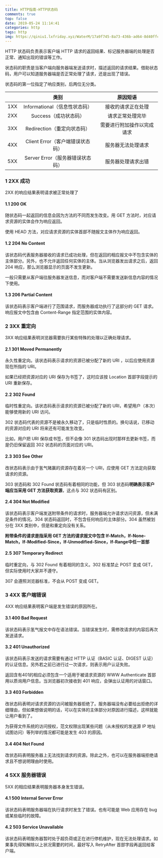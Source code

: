 ```yaml
---
title: HTTP指南-HTTP状态码
comments: true
top: false
date: 2019-05-24 11:14:41
categories: http 
tags: http
img: https://qiniu1.lxfriday.xyz/WaterM/17a9f745-8a73-436b-ad64-8d40ffc032a4_timg.jpeg
---
```


HTTP 状态码负责表示客户端 HTTP 请求的返回结果、标记服务器端的处理是否正常、通知出现的错误等工作。

状态码的职责是当客户端向服务器端发送请求时，描述返回的请求结果。借助状态码，用户可以知道服务器端是否正常处理了请求，还是出现了错误。

状态码的第一位指定了响应类别，后两位无分类。

||类别|原因短语|
|:-:|:-:|:-:|
|1XX|Informational（信息性状态码）|接收的请求正在处理|
|2XX|Success（成功状态码）|请求正常处理完毕|
|3XX|Redirection（重定向状态码）|需要进行附加操作以完成请求|
|4XX|Client Error（客户端错误状态码）|服务器无法处理请求|
|5XX|Server Error（服务器错误状态码）|服务器处理请求出错|

### 1 2XX 成功
2XX 的响应结果表明请求被正常处理了

#### 1.1 200 OK
随状态码一起返回的信息会因为方法的不同而发生改变。用 GET 方法时，对应请求资源的实体会作为响应返回。

使用 HEAD 方法，对应请求资源的实体首部不随报文主体作为响应返回。

#### 1.2 204 No Content
该状态码代表服务器接收的请求已成功处理，但在返回的相应报文中不包含实体的主体部分。另外，也不允许返回任何实体的主体。当从浏览器发出请求之后，返回 204 响应，那么浏览器显示的页面不发生更新。

一般只需要从客户端往服务器发送信息，而对客户端不需要发送新信息内容的情况下使用。

#### 1.3 206 Partial Content
该状态码表示客户端进行了范围请求，而服务器成功执行了这部分的 GET 请求。响应报文中包含由 Content-Range 指定范围的实体内容。

### 2 3XX 重定向
3XX 响应结果表明浏览器需要执行某些特殊的处理以正确处理请求。

#### 2.1 301 Moved Permanently
永久性重定向。该状态码表示请求的资源已被分配了新的 URI ，以后应使用资源现在所指的 URI。

如果已经把资源对应的 URI 保存为书签了，这时应该按 Location 首部字段提示的 URI 重新保存。

#### 2.2 302 Found
临时性重定向。该状态码表示请求的资源已被分配了新的 URI，希望用户（本次）能够使用新的 URI 访问。

302 状态码代表的资源不是被永久移动了，只是临时性质的。换句话说，已移动的资源对应的 URI 将来还有可能发生改变。

比如，用户把 URI 保存成书签，但不会像 301 状态码出现时那样去更新书签，而是仍旧保留返回 302 状态码的页面对应的 URI。

#### 2.3 303 See Other
改状态码表示由于氢气赌赢的资源存在着另一个 URI，应使用 GET 方法定向获取请求的资源。

303 状态码和 302 Found 状态码有着相同的功能，但 303 状态码**明确表示客户端应当采用 GET 方法获取资源**，这点与 302 状态码有区别。

#### 2.4 304 Not Modified
该状态码表示客户端发送附带条件的请求时，服务器端允许请求访问资源，但未满足条件的情况。304 状态码返回时，不包含任何响应的主体部分。304 虽然被划分在 3XX 类别中，但是和重定向没有关系。

**附带条件的请求是指采用 GET 方法的请求报文中包含 If-Match，If-None-Match，If-Modified-Since，If-Unmodified-Since，If-Range中任一首部**

#### 2.5 307 Temporary Redirect
临时重定向，与 302 Found 有着相同的含义。302 标准禁止 POST 变成 GET，但实际使用时大家并不遵守。

307 会遵照浏览器标准，不会从 POST 变成 GET。

### 3 4XX 客户端错误
4XX 响应结果表明客户端是发生错误的原因所在。

#### 3.1 400 Bad Request
该状态码表示氢气报文中存在语法错误。当错误发生时，需修改请求的内容后再次发送请求。

#### 3.2 401 Unauthorized
该状态码表示发送的请求需要有通过 HTTP 认证（BASIC 认证、DIGEST 认证）的认证信息。另外若之前已进行过一次请求，则表示用户认证失败。

返回含有401的相应必须包含一个适用于被请求资源的 WWW Authenticate 首部用以质询用户信息。当浏览器初次接收到 401 响应，会弹出认证用的对话窗口。

#### 3.3 403 Forbidden
改状态码表明对请求资源的访问被服务器拒绝了。服务器端没有必要给出拒绝的详细理由，但如果想做说明的话，可以在实体的主体部分对原因进行描述，这样就能让用户看到了。

为获得文件系统的访问授权，范文权限出现某些问题（从未授权的发送源 IP 地址试图访问）等列举的情况都可能是发生 403 的原因。

#### 3.4 404 Not Found
改状态码表明服务器上无法找到请求的资源。除此之外，也可以在服务器端拒绝请求且不想说明理由时使用。

### 4 5XX 服务器错误
5XX 的相应结果表明服务器本身发生错误。

#### 4.1 500 Internal Server Error
该状态码表明服务器端在执行请求时发生了错误。也有可能是 Web 应用存在 bug 或某些临时的故障。

#### 4.2 503 Service Unavailable
该状态码表明服务器暂时处于超负荷或正在进行停机维护，现在无法处理请求。如果事先得知解除以上状况需要的时间，最好写入 RetryAfter 首部字段再返回给客户端。

````





















